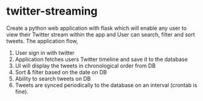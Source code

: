# twitter-streaming
Create a python web application with flask which will enable any user to view
their Twitter stream within the app and User can search, filter and sort tweets.
The application flow,
1. User sign in with twitter
2. Application fetches users Twitter timeline and save it to the database
3. UI will display the tweets in chronological order from DB
4. Sort & filter based on the date on DB
5. Ability to search tweets on DB
6. Tweets are synced periodically to the database on an interval (crontab is
fine).
